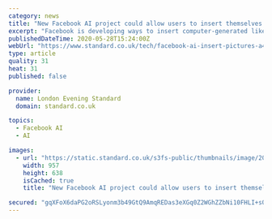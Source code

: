 ```yaml
---
category: news
title: "New Facebook AI project could allow users to insert themselves in other people’s photos"
excerpt: "Facebook is developing ways to insert computer-generated likenesses of people into photographs in an artificial intelligence project called “Wish You Were Here”. The social network wants to make it easier for users to “blend” people into their images even if they were nowhere near the original subjects at the time."
publishedDateTime: 2020-05-28T15:24:00Z
webUrl: "https://www.standard.co.uk/tech/facebook-ai-insert-pictures-a4453506.html"
type: article
quality: 31
heat: 31
published: false

provider:
  name: London Evening Standard
  domain: standard.co.uk

topics:
  - Facebook AI
  - AI

images:
  - url: "https://static.standard.co.uk/s3fs-public/thumbnails/image/2020/05/28/15/28-05-20-facebookai1.png"
    width: 957
    height: 638
    isCached: true
    title: "New Facebook AI project could allow users to insert themselves in other people’s photos"

secured: "gqXFoX6daPG2oRSLyonm3b49GtQ9AmqREDas3eXGq0Z2WGhZZbNi10FHLI+sOoIcRDA8V/LAo3BBU5EGQYBFOn3heJIGUjpRFhtMCJj/J/kPx6Q7f//aewloMiEnPK4dKKheT63KUpwchOuBMDn+b0JyR9nQtj5j/XK1OBA/9f3efg7csUD7U6b8WDdZMH0f07JRzMEjvm2CXk7e/4ZkwtXqPTV6lS79J26ywdCF3TwlmKdjtC9HTcb4LUw/PSx0XmFwJSXxpfsSTK+vPgWgYtvGhJrChrnZq4CYJoI7Ongw7rRFW/bd+zKOTTnPF6P0HvCj8jjdq8FNe3reX1QxwuO/04S3BHdDjkI4XYtKrugOJcO3FEjW6eWxlFH0UshH0gkYMy1ctPGvwpdFrEqR+czVjymNFgJZJiGCarGD4WVTYks7ZqLPbmH71Wg7oyVEsFTALG7kb6aM0JfACwLZRAoAu3FX+rSMnLdCRhH3E1E=;x0PzfSiGzqqbCuVXafGWqw=="
---
```


